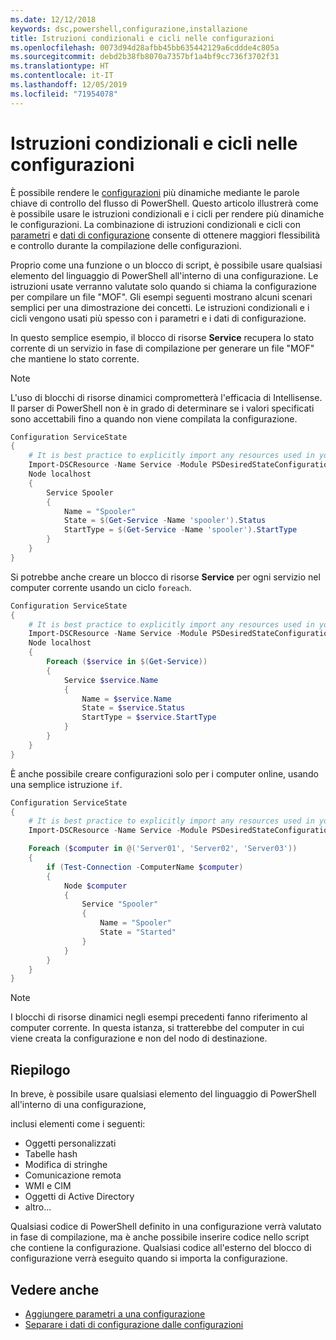 ```yaml
---
ms.date: 12/12/2018
keywords: dsc,powershell,configurazione,installazione
title: Istruzioni condizionali e cicli nelle configurazioni
ms.openlocfilehash: 0073d94d28afbb45bb635442129a6cddde4c805a
ms.sourcegitcommit: debd2b38fb8070a7357bf1a4bf9cc736f3702f31
ms.translationtype: HT
ms.contentlocale: it-IT
ms.lasthandoff: 12/05/2019
ms.locfileid: "71954078"
---
```

# <a name="conditional-statements-and-loops-in-configurations"></a>Istruzioni condizionali e cicli nelle configurazioni

È possibile rendere le [configurazioni](configurations.md) più dinamiche mediante le parole chiave di controllo del flusso di PowerShell. Questo articolo illustrerà come è possibile usare le istruzioni condizionali e i cicli per rendere più dinamiche le configurazioni. La combinazione di istruzioni condizionali e cicli con [parametri](add-parameters-to-a-configuration.md) e [dati di configurazione](configData.md) consente di ottenere maggiori flessibilità e controllo durante la compilazione delle configurazioni.

Proprio come una funzione o un blocco di script, è possibile usare qualsiasi elemento del linguaggio di PowerShell all'interno di una configurazione. Le istruzioni usate verranno valutate solo quando si chiama la configurazione per compilare un file "MOF". Gli esempi seguenti mostrano alcuni scenari semplici per una dimostrazione dei concetti. Le istruzioni condizionali e i cicli vengono usati più spesso con i parametri e i dati di configurazione.

In questo semplice esempio, il blocco di risorse **Service** recupera lo stato corrente di un servizio in fase di compilazione per generare un file "MOF" che mantiene lo stato corrente.

> [!NOTE]
> L'uso di blocchi di risorse dinamici comprometterà l'efficacia di Intellisense. Il parser di PowerShell non è in grado di determinare se i valori specificati sono accettabili fino a quando non viene compilata la configurazione.

```powershell
Configuration ServiceState
{
    # It is best practice to explicitly import any resources used in your Configurations.
    Import-DSCResource -Name Service -Module PSDesiredStateConfiguration
    Node localhost
    {
        Service Spooler
        {
            Name = "Spooler"
            State = $(Get-Service -Name 'spooler').Status
            StartType = $(Get-Service -Name 'spooler').StartType
        }
    }
}
```

Si potrebbe anche creare un blocco di risorse **Service** per ogni servizio nel computer corrente usando un ciclo `foreach`.

```powershell
Configuration ServiceState
{
    # It is best practice to explicitly import any resources used in your Configurations.
    Import-DSCResource -Name Service -Module PSDesiredStateConfiguration
    Node localhost
    {
        Foreach ($service in $(Get-Service))
        {
            Service $service.Name
            {
                Name = $service.Name
                State = $service.Status
                StartType = $service.StartType
            }
        }
    }
}
```

È anche possibile creare configurazioni solo per i computer online, usando una semplice istruzione `if`.

```powershell
Configuration ServiceState
{
    # It is best practice to explicitly import any resources used in your Configurations.
    Import-DSCResource -Name Service -Module PSDesiredStateConfiguration

    Foreach ($computer in @('Server01', 'Server02', 'Server03'))
    {
        if (Test-Connection -ComputerName $computer)
        {
            Node $computer
            {
                Service "Spooler"
                {
                    Name = "Spooler"
                    State = "Started"
                }
            }
        }
    }
}
```

> [!NOTE]
> I blocchi di risorse dinamici negli esempi precedenti fanno riferimento al computer corrente. In questa istanza, si tratterebbe del computer in cui viene creata la configurazione e non del nodo di destinazione.

<!---
Mention Get-DSCConfigurationFromSystem
-->

## <a name="summary"></a>Riepilogo

In breve, è possibile usare qualsiasi elemento del linguaggio di PowerShell all'interno di una configurazione,

inclusi elementi come i seguenti:

- Oggetti personalizzati
- Tabelle hash
- Modifica di stringhe
- Comunicazione remota
- WMI e CIM
- Oggetti di Active Directory
- altro...

Qualsiasi codice di PowerShell definito in una configurazione verrà valutato in fase di compilazione, ma è anche possibile inserire codice nello script che contiene la configurazione. Qualsiasi codice all'esterno del blocco di configurazione verrà eseguito quando si importa la configurazione.

## <a name="see-also"></a>Vedere anche

- [Aggiungere parametri a una configurazione](add-parameters-to-a-configuration.md)
- [Separare i dati di configurazione dalle configurazioni](configData.md)
